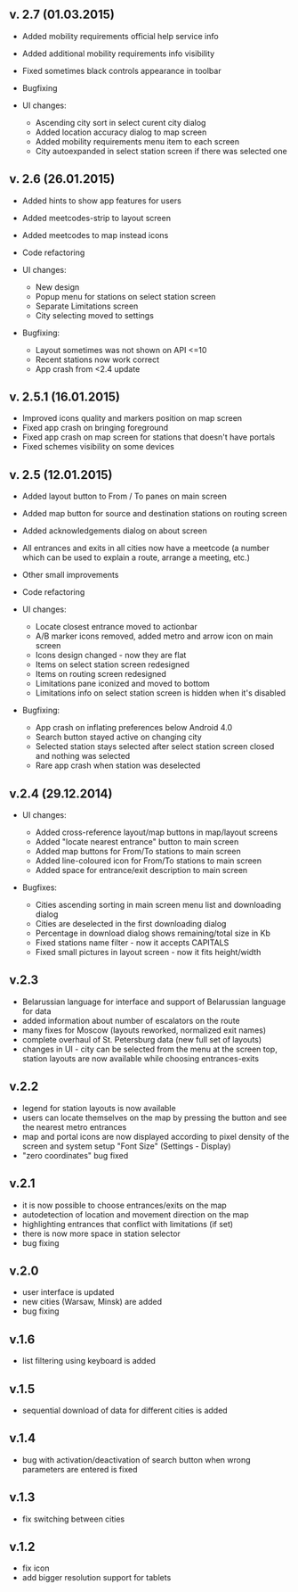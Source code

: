 ## v. 2.7 (01.03.2015)
+ Added mobility requirements official help service info
+ Added additional mobility requirements info visibility
+ Fixed sometimes black controls appearance in toolbar
+ Bugfixing

+ UI changes:
	* Ascending city sort in select curent city dialog
	* Added location accuracy dialog to map screen
	* Added mobility requirements menu item to each screen
	* City autoexpanded in select station screen if there was selected one

## v. 2.6 (26.01.2015)
+ Added hints to show app features for users
+ Added meetcodes-strip to layout screen
+ Added meetcodes to map instead icons
+ Code refactoring

+ UI changes:
	* New design
	* Popup menu for stations on select station screen
	* Separate Limitations screen
	* City selecting moved to settings

+ Bugfixing:
	* Layout sometimes was not shown on API <=10
	* Recent stations now work correct
	* App crash from <2.4 update

## v. 2.5.1 (16.01.2015)
* Improved icons quality and markers position on map screen
* Fixed app crash on bringing foreground
* Fixed app crash on map screen for stations that doesn't have portals
* Fixed schemes visibility on some devices

## v. 2.5 (12.01.2015)
+ Added layout button to From / To panes on main screen
+ Added map button for source and destination stations on routing screen
+ Added acknowledgements dialog on about screen
+ All entrances and exits in all cities now have a meetcode (a number which can be used to explain a route, arrange a meeting, etc.)
+ Other small improvements
+ Code refactoring

+ UI changes:
	* Locate closest entrance moved to actionbar
	* A/B marker icons removed, added metro and arrow icon on main screen
	* Icons design changed - now they are flat
	* Items on select station screen redesigned
	* Items on routing screen redesigned
	* Limitations pane iconized and moved to bottom
	* Limitations info on select station screen is hidden when it's disabled
	
+ Bugfixing:
	* App crash on inflating preferences below Android 4.0
	* Search button stayed active on changing city
	* Selected station stays selected after select station screen closed and nothing was selected
	* Rare app crash when station was deselected

## v.2.4 (29.12.2014)
+ UI changes:
	* Added cross-reference layout/map buttons in map/layout screens
	* Added "locate nearest entrance" button to main screen
	* Added map buttons for From/To stations to main screen 
	* Added line-coloured icon for From/To stations to main screen
	* Added space for entrance/exit description to main screen
	
+ Bugfixes:
	* Cities ascending sorting in main screen menu list and downloading dialog
	* Cities are deselected in the first downloading dialog 
	* Percentage in download dialog shows remaining/total size in Kb
	* Fixed stations name filter - now it accepts CAPITALS
	* Fixed small pictures in layout screen - now it fits height/width

## v.2.3
* Belarussian language for interface and support of Belarussian language for data
* added information about number of escalators on the route
* many fixes for Moscow (layouts reworked, normalized exit names)
* complete overhaul of St. Petersburg data (new full set of layouts)
* changes in UI - city can be selected from the menu at the screen top, station layouts are now available while choosing entrances-exits

## v.2.2 
* legend for station layouts is now available 
* users can locate themselves on the map by pressing the button and see the nearest metro entrances
* map and portal icons are now displayed according to pixel density of the screen and system setup "Font Size" (Settings - Display)
* "zero coordinates" bug fixed
 
## v.2.1 
* it is now possible to choose entrances/exits on the map
* autodetection of location and movement direction on the map
* highlighting entrances that conflict with limitations (if set)
* there is now more space in station selector
* bug fixing
 
## v.2.0
* user interface is updated
* new cities (Warsaw, Minsk) are added
* bug fixing
  
## v.1.6
* list filtering using keyboard is added

## v.1.5
* sequential download of data for different cities is added

## v.1.4
* bug with activation/deactivation of search button when wrong parameters are entered is fixed

## v.1.3
* fix switching between cities

## v.1.2
* fix icon
* add bigger resolution support for tablets
